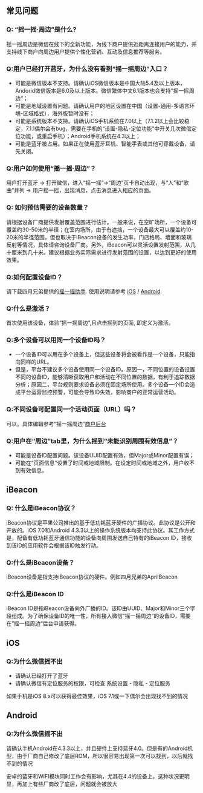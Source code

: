 ## 常见问题

### Q: “摇一摇·周边”是什么?

摇一摇周边是微信在线下的全新功能，为线下商户提供近距离连接用户的能力，并支持线下商户向周边用户提供个性化营销、互动及信息推荐等服务。

### Q:用户已经打开蓝牙，为什么没有看到“摇一摇周边”入口？

  - 可能是微信版本不支持。请确认iOS微信版本是中国大陆5.4及以上版本，
    Andorid微信版本是6.0及以上版本。微信繁体中文6.1版本也会支持”摇一摇周边“；
  - 可能是地域设置有问题。请确认用户的地区设置在中国（设置-通用-多语言环境-区域格式），海外版暂时没有；
  - 可能是系统版本不支持。请确认iOS手机系统在7.0以上（7.1.2以上会比较稳定，7.1.1偶尔会有bug，需要在手机的“设置-隐私-定位功能”中开关几次微信定位功能，或重启手机）；Android手机系统在4.3以上；
  - 可能是蓝牙被占用。如果正在使用蓝牙耳机、智能手表或其他可穿戴设备，请先关闭。

### Q:用户如何使用“摇一摇·周边”？

用户打开蓝牙 -\> 打开微信，进入“摇一摇”-\>“周边”页卡自动出现，与“人”和“歌曲”并列 -\>
用户摇一摇，出现消息，点击消息进入相应的页面。

### Q: 如何预估需要的设备数量？

请根据设备厂商提供发射覆盖范围进行估计。一般来说，在空旷场所，一个设备可覆盖约30-50米的半径；在室内场所，由于有遮挡，一个设备最大可以覆盖约10-20米的半径范围，但也取决于iBeacon设备的发生功率，门店格局、墙面和玻璃反射等情况，具体请咨询设备厂商。另外，iBeacon可以灵活设置发射范围，从几十厘米到几十米。建议根据业务实际需求进行发射范围的设置，以达到更好的使用效果。

### Q:如何配置设备ID？

请下载四月兄弟提供的[摇一摇助手](http://aprbrother.com/service.htm). 使用说明请参考
[iOS](http://blog.aprbrother.com/p/312) /
[Android](http://blog.aprbrother.com/p/316).

### Q:什么是激活？

首次使用该设备，体验“摇一摇周边”,且点击摇到的页面,
    即定义为激活。

### Q:多个设备可以用同一个设备ID吗？

  - 一个设备ID可以用在多个设备上，但这些设备将会被看作是一个设备，只能指向同样的URL。
  - 但是，平台不建议多个设备使用同一个设备ID。原因一，不同位置的设备设置不同的设备ID，能够清晰获取用户和活动在不同位置的数据，有利于追踪数据分析；原因二，平台规则要求设备必须在固定场所使用。多个设备一个ID会造成平台运营监控预警，可能会导致ID失效，影响商户的正常运营活动。

### Q:不同设备可配置同一个活动页面（URL）吗？

可以。具体编辑参考“摇一摇周边”[商户后台](https://zb.weixin.qq.com)

### Q:用户在“周边”tab里，为什么摇到“未能识别周围有效信息”？

  - 可能是设备ID配置问题。该设备UUID配置有效，但Major或Minor配置有误；
  - 可能在“页面信息“设置了时间或地域限制。在设定时间或地域之外，用户收不到有效信息。

## iBeacon

### Q: 什么是iBeacon协议？

iBeacon协议是苹果公司推出的基于低功耗蓝牙硬件的广播协议。此协议是公开和开放的。iOS 7.0和Android
4.3.3以上的操作系统版本均支持此协议。其工作方式是，配备有低功耗蓝牙通信功能的设备向周围发送自己特有的iBeacon
ID，接收到该ID的应用软件会根据该ID触发行动。

### Q:什么是iBeacon设备？

iBeacon设备是指支持iBeacon协议的硬件。例如四月兄弟的AprilBeacon

### Q:什么是iBeacon ID

iBeacon
ID是指iBeacon设备向外广播的ID。该ID由UUID、Major和Minor三个字段组成。为了确保设备ID的唯一性，所有接入微信”摇一摇周边”的设备ID，需要在”摇一摇周边“后台申请获得。

## iOS

### Q:为什么微信摇不出

  - 请确认已经打开了蓝牙
  - 请确认微信有定位服务的权限，可检查 系统设置 - 隐私 - 定位服务

如果手机是iOS 8.x可以获得最佳效果，iOS
7.1或一下偶尔会出现找不到的情况

## Android

### Q:为什么微信摇不出

请确认手机Android在4.3.3以上，并且硬件上支持蓝牙4.0。但是有的Android机型，由于厂商自己修改了底层ROM，所以很容易出现第一次可以找到，以后就找不到的情况

安卓的蓝牙和WIFI模块同时工作会有影响，尤其在4.4的设备上，这种状况更明显，再加上有些厂商改了底层，问题就会被放大
